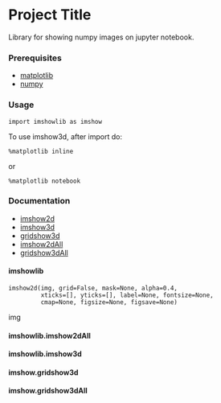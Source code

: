 # Project Title

Library for showing numpy images on jupyter notebook.

### Prerequisites

* [matplotlib](https://matplotlib.org/)
* [numpy](https://numpy.org/)

### Usage
```
import imshowlib as imshow
```
To use imshow3d, after import do:
```
%matplotlib inline
```
or
```
%matplotlib notebook
```
### Documentation
* [imshow2d](#imshowlib)
* [imshow3d](#imshowlib.imshow3d)
* [gridshow3d](#imshowlib.gridshow3d)
* [imshow2dAll](#imshowlib.imshow2dAll)
* [gridshow3dAll](#imshowlib.imshow3dAll)


#### imshowlib
```
imshow2d(img, grid=False, mask=None, alpha=0.4, 
         xticks=[], yticks=[], label=None, fontsize=None, 
         cmap=None, figsize=None, figsave=None)
```
img


#### imshowlib.imshow2dAll

#### imshowlib.imshow3d

#### imshow.gridshow3d

#### imshow.gridshow3dAll
